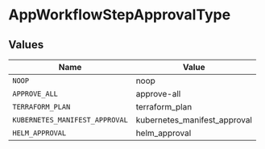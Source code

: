 # AppWorkflowStepApprovalType


## Values

| Name                           | Value                          |
| ------------------------------ | ------------------------------ |
| `NOOP`                         | noop                           |
| `APPROVE_ALL`                  | approve-all                    |
| `TERRAFORM_PLAN`               | terraform_plan                 |
| `KUBERNETES_MANIFEST_APPROVAL` | kubernetes_manifest_approval   |
| `HELM_APPROVAL`                | helm_approval                  |